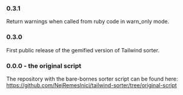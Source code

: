 ### 0.3.1

Return warnings when called from ruby code in warn_only mode.

### 0.3.0

First public release of the gemified version of Tailwind sorter.

### 0.0.0 - the original script

The repository with the bare-bornes sorter script can be found here: https://github.com/NejRemeslnici/tailwind-sorter/tree/original-script
